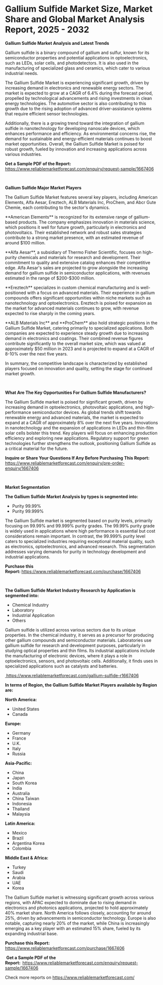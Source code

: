 <p><h1>Gallium Sulfide Market Size, Market Share and Global Market Analysis Report, 2025 - 2032</h1></p><p><strong>Gallium Sulfide Market Analysis and Latest Trends</strong></p>
<p><p>Gallium sulfide is a binary compound of gallium and sulfur, known for its semiconductor properties and potential applications in optoelectronics, such as LEDs, solar cells, and photodetectors. It is also used in the manufacturing of specialized glass and ceramics, which cater to various industrial needs. </p><p>The Gallium Sulfide Market is experiencing significant growth, driven by increasing demand in electronics and renewable energy sectors. The market is expected to grow at a CAGR of 6.4% during the forecast period, propelled by technological advancements and rising investments in clean energy technologies. The automotive sector is also contributing to this growth due to the rising adoption of advanced driver-assistance systems that require efficient sensor technologies.</p><p>Additionally, there is a growing trend toward the integration of gallium sulfide in nanotechnology for developing nanoscale devices, which enhances performance and efficiency. As environmental concerns rise, the demand for sustainable and energy-efficient materials continues to boost market opportunities. Overall, the Gallium Sulfide Market is poised for robust growth, fueled by innovation and increasing applications across various industries.</p></p>
<p><strong>Get a Sample PDF of the Report:&nbsp;</strong> <a href="https://www.reliablemarketforecast.com/enquiry/request-sample/1667406?utm_campaign=3085&utm_medium=2&utm_source=Github&utm_content=ia&utm_term=07032025&utm_id=gallium-sulfide">https://www.reliablemarketforecast.com/enquiry/request-sample/1667406</a></p>
<p>&nbsp;</p>
<p><strong>Gallium Sulfide Major Market Players</strong></p>
<p><p>The Gallium Sulfide Market features several key players, including American Elements, Alfa Aesar, Ereztech, ALB Materials Inc, ProChem, and Abcr Gute Chemie, each contributing to the sector's dynamics.</p><p>**American Elements** is recognized for its extensive range of gallium-based products. The company emphasizes innovation in materials science, which positions it well for future growth, particularly in electronics and photovoltaics. Their established network and robust sales strategies contribute to a strong market presence, with an estimated revenue of around $100 million.</p><p>**Alfa Aesar**, a subsidiary of Thermo Fisher Scientific, focuses on high-purity chemicals and materials for research and development. Their commitment to quality and extensive catalog enhances their competitive edge. Alfa Aesar's sales are projected to grow alongside the increasing demand for gallium sulfide in semiconductor applications, with revenues estimated in the range of $200-$300 million.</p><p>**Ereztech** specializes in custom chemical manufacturing and is well-positioned with a focus on advanced materials. Their experience in gallium compounds offers significant opportunities within niche markets such as nanotechnology and optoelectronics. Ereztech is poised for expansion as the market for advanced materials continues to grow, with revenue expected to rise sharply in the coming years.</p><p>**ALB Materials Inc** and **ProChem** also hold strategic positions in the Gallium Sulfide Market, catering primarily to specialized applications. Both companies are expected to experience steady growth due to increasing demand in electronics and coatings. Their combined revenue figures contribute significantly to the overall market size, which was valued at approximately $50 million in 2023 and is projected to expand at a CAGR of 8-10% over the next five years.</p><p>In summary, the competitive landscape is characterized by established players focused on innovation and quality, setting the stage for continued market growth.</p></p>
<p>&nbsp;</p>
<p><strong>What Are The Key Opportunities For Gallium Sulfide Manufacturers?</strong></p>
<p><p>The Gallium Sulfide market is poised for significant growth, driven by increasing demand in optoelectronics, photovoltaic applications, and high-performance semiconductor devices. As global trends shift towards renewable energy and advanced materials, the market is expected to expand at a CAGR of approximately 8% over the next five years. Innovations in nanotechnology and the expansion of applications in LEDs and thin-film solar cells bolster this trend. Key players will focus on enhancing production efficiency and exploring new applications. Regulatory support for green technologies further strengthens the outlook, positioning Gallium Sulfide as a critical material for the future.</p></p>
<p><strong>Inquire or Share Your Questions If Any Before Purchasing This Report:</strong> <a href="https://www.reliablemarketforecast.com/enquiry/pre-order-enquiry/1667406?utm_campaign=3085&utm_medium=2&utm_source=Github&utm_content=ia&utm_term=07032025&utm_id=gallium-sulfide">https://www.reliablemarketforecast.com/enquiry/pre-order-enquiry/1667406</a></p>
<p>&nbsp;</p>
<p><strong>Market Segmentation</strong></p>
<p><strong>The Gallium Sulfide Market Analysis by types is segmented into:</strong></p>
<p><ul><li>Purity 99.99%</li><li>Purity 99.999%</li></ul></p>
<p><p>The Gallium Sulfide market is segmented based on purity levels, primarily focusing on 99.99% and 99.999% purity grades. The 99.99% purity grade is widely used in applications where high performance is essential but cost considerations remain important. In contrast, the 99.999% purity level caters to specialized industries requiring exceptional material quality, such as electronics, optoelectronics, and advanced research. This segmentation addresses varying demands for purity in technology development and industrial applications.</p></p>
<p><strong>Purchase this Report:&nbsp;</strong><a href="https://www.reliablemarketforecast.com/purchase/1667406?utm_campaign=3085&utm_medium=2&utm_source=Github&utm_content=ia&utm_term=07032025&utm_id=gallium-sulfide">https://www.reliablemarketforecast.com/purchase/1667406</a></p>
<p>&nbsp;</p>
<p><strong>The Gallium Sulfide Market Industry Research by Application is segmented into:</strong></p>
<p><ul><li>Chemical Industry</li><li>Laboratory</li><li>Industrial Application</li><li>Others</li></ul></p>
<p><p>Gallium sulfide is utilized across various sectors due to its unique properties. In the chemical industry, it serves as a precursor for producing other gallium compounds and semiconductor materials. Laboratories use gallium sulfide for research and development purposes, particularly in studying optical properties and thin films. Its industrial applications include the manufacturing of electronic devices, where it plays a role in optoelectronics, sensors, and photovoltaic cells. Additionally, it finds uses in specialized applications such as catalysts and batteries.</p></p>
<p><a href="https://www.reliablemarketforecast.com/gallium-sulfide-r1667406?utm_campaign=3085&utm_medium=2&utm_source=Github&utm_content=ia&utm_term=07032025&utm_id=gallium-sulfide">&nbsp;https://www.reliablemarketforecast.com/gallium-sulfide-r1667406</a></p>
<p><strong>In terms of Region, the Gallium Sulfide Market Players available by Region are:</strong></p>
<p>
    <p> <strong> North America: </strong>
        <ul>
            <li>United States</li>
            <li>Canada</li>
        </ul>
        </p> 
    <p> <strong> Europe: </strong>
        <ul>
            <li>Germany</li>
            <li>France</li>
            <li>U.K.</li>
            <li>Italy</li>
            <li>Russia</li>
        </ul>
        </p> 
    <p> <strong> Asia-Pacific: </strong>
        <ul>
            <li>China</li>
            <li>Japan</li>
            <li>South Korea</li>
            <li>India</li>
            <li>Australia</li>
            <li>China Taiwan</li>
            <li>Indonesia</li>
            <li>Thailand</li>
            <li>Malaysia</li>
        </ul>
        </p> 
    <p> <strong> Latin America: </strong>
        <ul>
            <li>Mexico</li>
            <li>Brazil</li>
            <li>Argentina Korea</li>
            <li>Colombia</li>
        </ul>
        </p> 
    <p> <strong> Middle East & Africa: </strong>
        <ul>
            <li>Turkey</li>
            <li>Saudi</li>
            <li>Arabia</li>
            <li>UAE</li>
            <li>Korea</li>
        </ul>
    </p>
    </p>
<p><p>The Gallium Sulfide market is witnessing significant growth across various regions, with APAC expected to dominate due to rising demand in electronics and photonics applications, projected to hold approximately 40% market share. North America follows closely, accounting for around 25%, driven by advancements in semiconductor technology. Europe is also notable, capturing nearly 20% of the market, while China is increasingly emerging as a key player with an estimated 15% share, fueled by its expanding industrial base.</p></p>
<p><strong>Purchase this Report: </strong><a href="https://www.reliablemarketforecast.com/purchase/1667406?utm_campaign=3085&utm_medium=2&utm_source=Github&utm_content=ia&utm_term=07032025&utm_id=gallium-sulfide">https://www.reliablemarketforecast.com/purchase/1667406</a></p>
<p>&nbsp;<strong>Get a Sample PDF of the Report:&nbsp;&nbsp;</strong><a href="https://www.reliablemarketforecast.com/enquiry/request-sample/1667406?utm_campaign=3085&utm_medium=2&utm_source=Github&utm_content=ia&utm_term=07032025&utm_id=gallium-sulfide">https://www.reliablemarketforecast.com/enquiry/request-sample/1667406</a></p>
<p><strong></strong></p>
<p>Check more reports on <a href="https://www.reliablemarketforecast.com/?utm_campaign=3085&utm_medium=2&utm_source=Github&utm_content=ia&utm_term=07032025&utm_id=gallium-sulfide">https://www.reliablemarketforecast.com/</a></p>